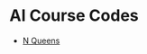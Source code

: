# AI Course Codes
- [N Queens](https://github.com/ArmanZarei/AI-Course-Codes/blob/master/n_queens.py)

